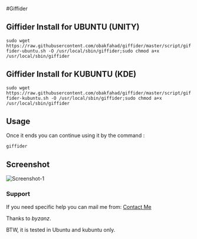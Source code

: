 #Giffider

## Giffider Install for UBUNTU (UNITY)

`sudo wget https://raw.githubusercontent.com/obakfahad/giffider/master/script/giffider-ubuntu.sh -O /usr/local/sbin/giffider;sudo chmod a+x /usr/local/sbin/giffider`

## Giffider Install for KUBUNTU (KDE)

`sudo wget https://raw.githubusercontent.com/obakfahad/giffider/master/script/giffider-kubuntu.sh -O /usr/local/sbin/giffider;sudo chmod a+x /usr/local/sbin/giffider`

## Usage

Once it ends you can continue using it by the command : 

`giffider`

## Screenshot

![Screenshot-1](https://raw.githubusercontent.com/obakfahad/giffider/master/screenshot-1.gif "Screenshot-1")

### Support

If you need specific help you can mail me from: [Contact Me](http://obakfahad.github.io/contact/)

Thanks to *byzanz*.

BTW, it is tested in Ubuntu and kubuntu only.
